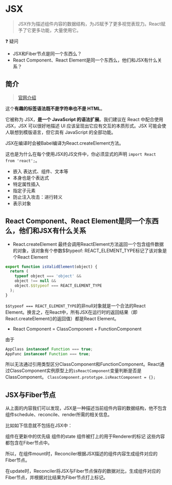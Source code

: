 # JSX

> JSX作为描述组件内容的数据结构，为JS赋予了更多视觉表现力。React赋予了它更多功能，大量使用它。

❓ 疑问

- JSX和Fiber节点是同一个东西么？
- React Component、React Element是同一个东西么，他们和JSX有什么关系？

## 简介

> [官网介绍](https://zh-hans.reactjs.org/docs/introducing-jsx.html)

这个**有趣的标签语法既不是字符串也不是 HTML**。

它被称为 JSX，**是一个 JavaScript 的语法扩展**。我们建议在 React 中配合使用 JSX，JSX 可以很好地描述 UI 应该呈现出它应有交互的本质形式。JSX 可能会使人联想到模版语言，但它具有 JavaScript 的全部功能。

JSX在编译时会被Babel编译为React.createElement方法。

这也是为什么在每个使用JSX的JS文件中，你必须显式的声明 `import React from 'react';`。

- 嵌入 表达式、组件、文本等
- 本身也是个表达式
- 特定属性插入
- 指定子元素
- 防止注入攻击：进行转义
- 表示对象

## React Component、React Element是同一个东西么，他们和JSX有什么关系

- React.createElement 最终会调用ReactElement方法返回一个包含组件数据的对象，该对象有个参数$$typeof: REACT_ELEMENT_TYPE标记了该对象是个React Element

```js
export function isValidElement(object) {
  return (
    typeof object === 'object' &&
    object !== null &&
    object.$$typeof === REACT_ELEMENT_TYPE
  );
}
```

`$$typeof === REACT_ELEMENT_TYPE`的非null对象就是一个合法的React Element。换言之，在React中，所有JSX在运行时的返回结果（即React.createElement()的返回值）都是React Element。

- React Component = ClassComponent + FunctionComponent

由于

```js
AppClass instanceof Function === true;
AppFunc instanceof Function === true;
```

所以无法通过引用类型区分ClassComponent和FunctionComponent。React通过ClassComponent实例原型上的`isReactComponent`变量判断是否是ClassComponent。
`ClassComponent.prototype.isReactComponent = {};`

## JSX与Fiber节点

从上面的内容我们可以发现，JSX是一种描述当前组件内容的数据结构，他不包含组件schedule、reconcile、render所需的相关信息。

比如如下信息就不包括在JSX中：

组件在更新中的优先级
组件的state
组件被打上的用于Renderer的标记
这些内容都包含在Fiber节点中。

所以，在组件mount时，Reconciler根据JSX描述的组件内容生成组件对应的Fiber节点。

在update时，Reconciler将JSX与Fiber节点保存的数据对比，生成组件对应的Fiber节点，并根据对比结果为Fiber节点打上标记。
